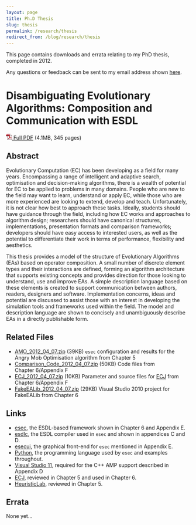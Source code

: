 ```yaml
---
layout: page
title: Ph.D Thesis
slug: thesis
permalink: /research/thesis
redirect_from: /blog/research/thesis
---
```


This page contains downloads and errata relating to my PhD thesis, completed in 2012.
<!--more-->

Any questions or feedback can be sent to my email address shown [here](/about).

# Disambiguating Evolutionary Algorithms: Composition and Communication with ESDL

[![PDF](/assets/pdf.png) Full PDF](/papers/thesis/dower2012_phd_thesis.pdf) (4.1MB, 345 pages)

## Abstract
Evolutionary Computation (EC) has been developing as a field for many
years. Encompassing a range of intelligent and adaptive search,
optimisation and decision-making algorithms, there is a wealth of
potential for EC to be applied to problems in many domains. People who
are new to the field may want to learn, understand or apply EC, while
those who are more experienced are looking to extend, develop and teach.
Unfortunately, it is not clear how best to approach these tasks.
Ideally, students should have guidance through the field, including how
EC works and approaches to algorithm design; researchers should have
canonical structures, implementations, presentation formats and
comparison frameworks; developers should have easy access to interested
users, as well as the potential to differentiate their work in terms of
performance, flexibility and aesthetics.

This thesis provides a model of the structure of Evolutionary Algorithms
(EAs) based on operator composition. A small number of discrete element
types and their interactions are defined, forming an algorithm
architecture that supports existing concepts and provides direction for
those looking to understand, use and improve EAs. A simple description
language based on these elements is created to support communication
between authors, readers, designers and software. Implementation
concerns, ideas and potential are discussed to assist those with an
interest in developing the simulation tools and frameworks used within
the field. The model and description language are shown to concisely and
unambiguously describe EAs in a directly publishable form.

## Related Files
* [AMO_2012_04_07.zip](/papers/thesis/AMO_2012_04_07.zip) (39KB) `esec` configuration and results for the Angry Mob Optimisation algorithm from Chapter&nbsp;5
* [Comparison_Code_2012_04_07.zip](/papers/thesis/Comparison_Code_2012_04_07.zip) (50KB) Code files from Chapter&nbsp;6/Appendix&nbsp;F
* [ECJ_2012_04_07.zip](/papers/thesis/ECJ_2012_04_07.zip) (10KB) Parameter and source files for [ECJ](http://cs.gmu.edu/~eclab/projects/ecj/) from Chapter&nbsp;6/Appendix&nbsp;F
* [FakeEALib_2012_04_07.zip](/papers/thesis/FakeEALib_2012_04_07.zip) (29KB) Visual Studio 2010 project for FakeEALib from Chapter&nbsp;6

## Links
* [esec](https://github.com/zooba/esec), the ESDL-based framework shown in Chapter&nbsp;6 and Appendix&nbsp;E.
* [esdlc](https://github.com/zooba/esdlc), the ESDL compiler used in `esec` and shown in appendices C and D.
* [esecui](https://github.com/zooba/esecui), the graphical front-end for `esec` mentioned in Appendix&nbsp;E.
* [Python](http://www.python.org/), the programming language used by `esec` and examples throughout.
* [Visual Studio 11](http://go.microsoft.com/fwlink/?LinkId=190957), required for the C++ AMP support described in Appendix&nbsp;D
* [ECJ](http://cs.gmu.edu/~eclab/projects/ecj/), reviewed in Chapter&nbsp;5 and used in Chapter&nbsp;6.
* [HeuristicLab](http://dev.heuristiclab.com/), reviewed in Chapter&nbsp;5.

## Errata
None yet...